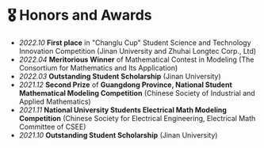 # 🎖 Honors and Awards
- *2022.10* **First place** in "Changlu Cup" Student Science and Technology Innovation Competition (Jinan University and Zhuhai Longtec Corp., Ltd)
- *2022.04* **Meritorious Winner** of Mathematical Contest in Modeling (The Consortium for Mathematics and Its Application)
- *2022.03* **Outstanding Student Scholarship** (Jinan University)
- *2021.12* **Second Prize** of **Guangdong Province, National Student Mathematical Modeling Competition** (Chinese Society of Industrial and Applied Mathematics)
- *2021.11* **National University Students Electrical Math Modeling Competition** (Chinese Society for Electrical Engineering, Electrical Math Committee of CSEE)
- *2021.10* **Outstanding Student Scholarship** (Jinan University)